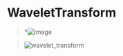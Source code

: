# WaveletTransform

> *![image](https://user-images.githubusercontent.com/82637549/121800632-0c507380-cc6e-11eb-8789-bd3e042918da.png)

> 
>   ![wavelet_transform](https://user-images.githubusercontent.com/82637549/121800581-ca273200-cc6d-11eb-8cf5-c8d26f7c13fc.PNG)

